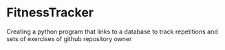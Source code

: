 # FitnessTracker

Creating a python program that links to a database to track repetitions and sets of exercises of github repository owner
